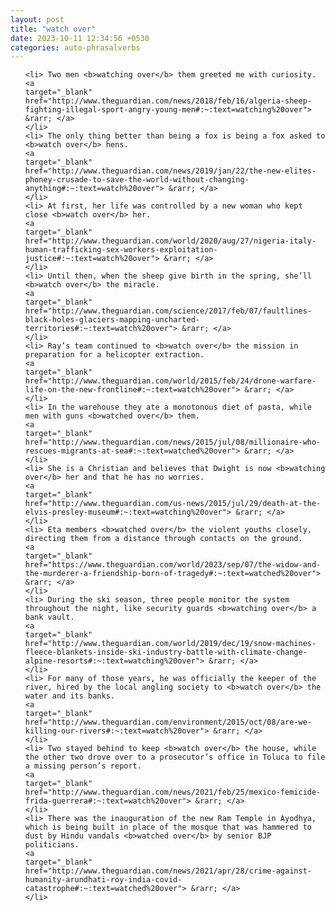 ```yaml
---
layout: post
title: "watch over"
date: 2023-10-11 12:34:56 +0530
categories: auto-phrasalverbs
---
```

<ol>

    <li> Two men <b>watching over</b> them greeted me with curiosity.
    <a 
    target="_blank" 
    href="http://www.theguardian.com/news/2018/feb/16/algeria-sheep-fighting-illegal-sport-angry-young-men#:~:text=watching%20over"> &rarr; </a>
    </li>
    <li> The only thing better than being a fox is being a fox asked to <b>watch over</b> hens.
    <a 
    target="_blank" 
    href="http://www.theguardian.com/news/2019/jan/22/the-new-elites-phoney-crusade-to-save-the-world-without-changing-anything#:~:text=watch%20over"> &rarr; </a>
    </li>
    <li> At first, her life was controlled by a new woman who kept close <b>watch over</b> her.
    <a 
    target="_blank" 
    href="http://www.theguardian.com/world/2020/aug/27/nigeria-italy-human-trafficking-sex-workers-exploitation-justice#:~:text=watch%20over"> &rarr; </a>
    </li>
    <li> Until then, when the sheep give birth in the spring, she’ll <b>watch over</b> the miracle.
    <a 
    target="_blank" 
    href="http://www.theguardian.com/science/2017/feb/07/faultlines-black-holes-glaciers-mapping-uncharted-territories#:~:text=watch%20over"> &rarr; </a>
    </li>
    <li> Ray’s team continued to <b>watch over</b> the mission in preparation for a helicopter extraction.
    <a 
    target="_blank" 
    href="http://www.theguardian.com/world/2015/feb/24/drone-warfare-life-on-the-new-frontline#:~:text=watch%20over"> &rarr; </a>
    </li>
    <li> In the warehouse they ate a monotonous diet of pasta, while men with guns <b>watched over</b> them.
    <a 
    target="_blank" 
    href="http://www.theguardian.com/news/2015/jul/08/millionaire-who-rescues-migrants-at-sea#:~:text=watched%20over"> &rarr; </a>
    </li>
    <li> She is a Christian and believes that Dwight is now <b>watching over</b> her and that he has no worries.
    <a 
    target="_blank" 
    href="http://www.theguardian.com/us-news/2015/jul/29/death-at-the-elvis-presley-museum#:~:text=watching%20over"> &rarr; </a>
    </li>
    <li> Eta members <b>watched over</b> the violent youths closely, directing them from a distance through contacts on the ground.
    <a 
    target="_blank" 
    href="https://www.theguardian.com/world/2023/sep/07/the-widow-and-the-murderer-a-friendship-born-of-tragedy#:~:text=watched%20over"> &rarr; </a>
    </li>
    <li> During the ski season, three people monitor the system throughout the night, like security guards <b>watching over</b> a bank vault.
    <a 
    target="_blank" 
    href="http://www.theguardian.com/world/2019/dec/19/snow-machines-fleece-blankets-inside-ski-industry-battle-with-climate-change-alpine-resorts#:~:text=watching%20over"> &rarr; </a>
    </li>
    <li> For many of those years, he was officially the keeper of the river, hired by the local angling society to <b>watch over</b> the water and its banks.
    <a 
    target="_blank" 
    href="http://www.theguardian.com/environment/2015/oct/08/are-we-killing-our-rivers#:~:text=watch%20over"> &rarr; </a>
    </li>
    <li> Two stayed behind to keep <b>watch over</b> the house, while the other two drove over to a prosecutor’s office in Toluca to file a missing person’s report.
    <a 
    target="_blank" 
    href="http://www.theguardian.com/news/2021/feb/25/mexico-femicide-frida-guerrera#:~:text=watch%20over"> &rarr; </a>
    </li>
    <li> There was the inauguration of the new Ram Temple in Ayodhya, which is being built in place of the mosque that was hammered to dust by Hindu vandals <b>watched over</b> by senior BJP politicians.
    <a 
    target="_blank" 
    href="http://www.theguardian.com/news/2021/apr/28/crime-against-humanity-arundhati-roy-india-covid-catastrophe#:~:text=watched%20over"> &rarr; </a>
    </li>